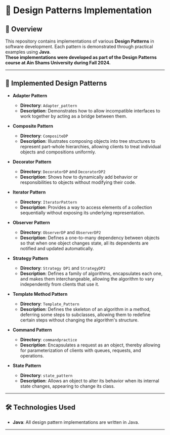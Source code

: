 # 🎨 Design Patterns Implementation

## 📌 Overview
This repository contains implementations of various **Design Patterns** in software development. Each pattern is demonstrated through practical examples using **Java**.  
**These implementations were developed as part of the Design Patterns course at Ain Shams University during Fall 2024.**

---

## 🚀 Implemented Design Patterns

- **Adapter Pattern**
  - **Directory**: `Adapter_pattern`
  - **Description**: Demonstrates how to allow incompatible interfaces to work together by acting as a bridge between them.

- **Composite Pattern**
  - **Directory**: `CompositeDP`
  - **Description**: Illustrates composing objects into tree structures to represent part-whole hierarchies, allowing clients to treat individual objects and compositions uniformly.

- **Decorator Pattern**
  - **Directory**: `DecoratorDP` and `DecoratorDP2`
  - **Description**: Shows how to dynamically add behavior or responsibilities to objects without modifying their code.

- **Iterator Pattern**
  - **Directory**: `IteratorPattern`
  - **Description**: Provides a way to access elements of a collection sequentially without exposing its underlying representation.

- **Observer Pattern**
  - **Directory**: `ObserverDP` and `ObserverDP2`
  - **Description**: Defines a one-to-many dependency between objects so that when one object changes state, all its dependents are notified and updated automatically.

- **Strategy Pattern**
  - **Directory**: `Strategy DP1` and `StrategyDP2`
  - **Description**: Defines a family of algorithms, encapsulates each one, and makes them interchangeable, allowing the algorithm to vary independently from clients that use it.

- **Template Method Pattern**
  - **Directory**: `Template_Pattern`
  - **Description**: Defines the skeleton of an algorithm in a method, deferring some steps to subclasses, allowing them to redefine certain steps without changing the algorithm's structure.

- **Command Pattern**
  - **Directory**: `commandpractice`
  - **Description**: Encapsulates a request as an object, thereby allowing for parameterization of clients with queues, requests, and operations.

- **State Pattern**
  - **Directory**: `state_pattern`
  - **Description**: Allows an object to alter its behavior when its internal state changes, appearing to change its class.

---

## 🛠 Technologies Used

- **Java**: All design pattern implementations are written in Java.

---

